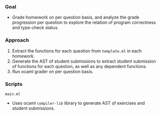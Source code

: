 ### Goal
- Grade homwwork on per question basis, and analyze the grade progression per question to explore the relation of program correctness and type-check status.

### Approach
1. Extract the functions for each question from `template.ml` in each homework.
2. Generate the AST of student submissions to extract student submission of functions for each question, as well as any dependent functions.
3. Run ocaml grader on per question basis.

### Scripts
`main.ml`
- Uses ocaml `compiler-lib` library to generate AST of exercises and student submissions.